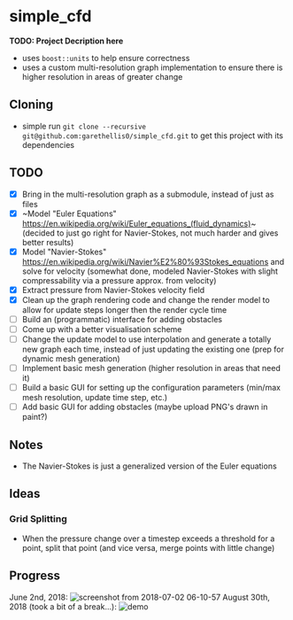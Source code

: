 # simple_cfd


**TODO: Project Decription here**
- uses `boost::units` to help ensure correctness
- uses a custom multi-resolution graph implementation to ensure there is higher resolution in areas of greater change

## Cloning 
- simple run `git clone --recursive git@github.com:garethellis0/simple_cfd.git` to get this project with its dependencies
 
## TODO
- [x] Bring in the multi-resolution graph as a submodule, instead of just as files
- [x] ~Model "Euler Equations" https://en.wikipedia.org/wiki/Euler_equations_(fluid_dynamics)~ (decided to just go right for Navier-Stokes, not much harder and gives better results)
- [x] Model "Navier-Stokes" https://en.wikipedia.org/wiki/Navier%E2%80%93Stokes_equations and solve for velocity (somewhat done, modeled Navier-Stokes with slight compressability via a pressure approx. from velocity)
- [x] Extract pressure from Navier-Stokes velocity field
- [x] Clean up the graph rendering code and change the render model to allow for update steps longer then the render cycle time
- [ ] Build an (programmatic) interface for adding obstacles
- [ ] Come up with a better visualisation scheme
- [ ] Change the update model to use interpolation and generate a totally new graph each time, instead of just updating the existing one (prep for dynamic mesh generation)
- [ ] Implement basic mesh generation (higher resolution in areas that need it)
- [ ] Build a basic GUI for setting up the configuration parameters (min/max mesh resolution, update time step, etc.)
- [ ] Add basic GUI for adding obstacles (maybe upload PNG's drawn in paint?)

## Notes
- The Navier-Stokes is just a generalized version of the Euler equations

## Ideas

### Grid Splitting
- When the pressure change over a timestep exceeds a threshold for a point, split that point (and vice versa, merge points with little change)

## Progress
June 2nd, 2018:
![screenshot from 2018-07-02 06-10-57](https://user-images.githubusercontent.com/9075711/42166058-b97058f2-7dbe-11e8-9962-97a9cb1b7200.png)
August 30th, 2018 (took a bit of a break...):
![demo](https://user-images.githubusercontent.com/9075711/44887938-cdeb9480-ac8b-11e8-8aae-cdc133495163.gif)
